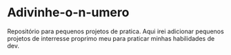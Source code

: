 # Adivinhe-o-n-umero
Repositório para pequenos projetos de pratica.
Aqui irei adicionar pequenos projetos de interresse proprimo meu para praticar minhas habilidades de dev.
